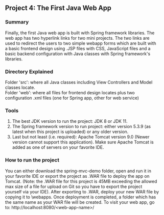 ## Project 4: The First Java Web App
### Summary
Finally, the first Java web app is built with Spring framework libraries. The web app has two hyperlink links for two mini projects. The two links are used to redirect the users to two simple webapp forms which are built with a basic frontend design using .JSP files with CSS, JavaScript files and a basic backend configuration with Java classes with Spring framework's libraries.
### Directory Explained
Folder 'src': where all Java classes including View Controllers and Model classes locate.
<br>
Folder 'web': where all files for frontend design locates plus two configuration .xml files (one for Spring app, other for web service)
### Tools
1. The best JDK version to run the project: JDK 8 or JDK 11. 
2. The Spring framework version to run project: either version 5.3.9 (as latest when this project is uploaded) or any older version.
3. Last but not least (i.e. required): Apache Tomcat version 9.0 (Newer version cannot support this application). Make sure Apache Tomcat is added as one of servers on your favorite IDE.
### How to run the project
You can either download the spring-mvc-demo folder, open and run it in your favorite IDE or export the project as .WAR file to deploy the app on Tomcat. (Note: the .WAR file for this project is 45MB exceeding the allowed max size of a file for upload on Git so you have to export the project yourself via your IDE). After exporting to .WAR, deploy your new WAR file by copying it to <tomcat-install-directory>\webapps. Once deployment is completed, a folder which has the same name as your WAR file will be created. To visit your web app, go to: http://localhost:8080/<web-app-name\>/

